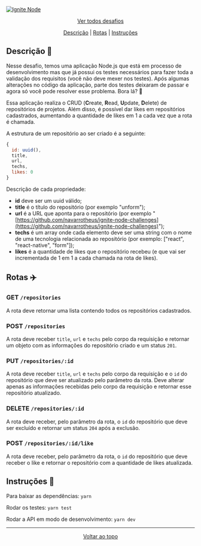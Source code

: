 <a href="https://github.com/navarrotheus/ignite-node-challenges" id="banner">
  <img alt="Ignite Node" src="https://i.ibb.co/qrrkc3T/Background.png" />
</a>

<p align = "center">
  <a href="https://github.com/navarrotheus/ignite-node-challenges">Ver todos desafios</a>
</p>

<p align = "center">
   <a href="#descrição-memo">Descrição</a>&nbsp;|
   <a href="#rotas-airplane">Rotas</a>&nbsp;|
   <a href="#instruções-scroll">Instruções</a>
</p>

## Descrição :memo:
Nesse desafio, temos uma aplicação Node.js que está em processo de desenvolvimento mas que já possui os testes necessários para fazer toda a validação dos requisitos (você não deve mexer nos testes).
Após algumas alterações no código da aplicação, parte dos testes deixaram de passar e agora só você pode resolver esse problema. Bora lá? 🚀

Essa aplicação realiza o CRUD (**C**reate, **R**ead, **U**pdate, **D**elete) de repositórios de projetos. Além disso, é possível dar likes em repositórios cadastrados, aumentando a quantidade de likes em 1 a cada vez que a rota é chamada.

A estrutura de um repositório ao ser criado é a seguinte: 

```jsx
{
  id: uuid(),
  title,
  url,
  techs,
  likes: 0
}
```

Descrição de cada propriedade:

- **id** deve ser um uuid válido;
- **title** é o título do repositório (por exemplo "unform");
- **url** é a URL que aponta para o repositório (por exemplo "[https://github.com/navarrotheus/ignite-node-challenges](https://github.com/navarrotheus/ignite-node-challenges)");
- **techs** é um array onde cada elemento deve ser uma string com o nome de uma tecnologia relacionada ao repositório (por exemplo: ["react", "react-native", "form"]);
- **likes** é a quantidade de likes que o repositório recebeu (e que vai ser incrementada de 1 em 1 a cada chamada na rota de likes).

## Rotas :airplane:

### GET `/repositories`

A rota deve retornar uma lista contendo todos os repositórios cadastrados.

### POST `/repositories`

A rota deve receber `title`, `url` e `techs` pelo corpo da requisição e retornar um objeto com as informações do repositório criado e um status `201`.

### PUT `/repositories/:id`

A rota deve receber `title`, `url` e `techs` pelo corpo da requisição e o `id` do repositório que deve ser atualizado pelo parâmetro da rota. Deve alterar apenas as informações recebidas pelo corpo da requisição e retornar esse repositório atualizado.

### DELETE `/repositories/:id`

A rota deve receber, pelo parâmetro da rota, o `id` do repositório que deve ser excluído e retornar um status `204` após a exclusão.

### POST `/repositories/:id/like`

A rota deve receber, pelo parâmetro da rota, o `id` do repositório que deve receber o like e retornar o repositório com a quantidade de likes atualizada.

## Instruções :scroll:

Para baixar as dependências:
```yarn```

Rodar os testes:
```yarn test```

Rodar a API em modo de desenvolvimento:
```yarn dev```

<hr>

<p align = "center">
  <a href="#">Voltar ao topo</a>
</p>

